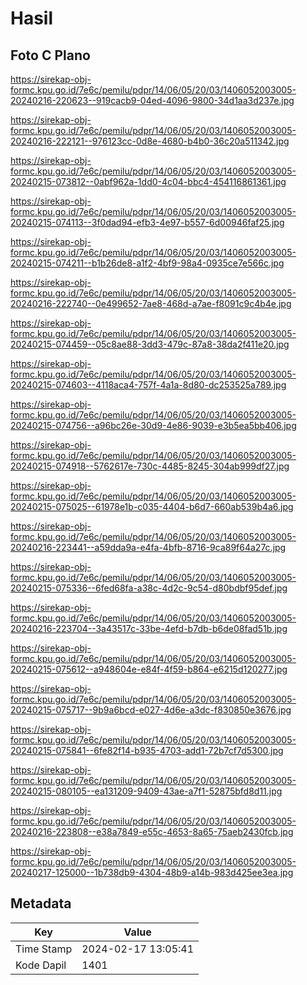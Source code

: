 # Hasil

## Foto C Plano

https://sirekap-obj-formc.kpu.go.id/7e6c/pemilu/pdpr/14/06/05/20/03/1406052003005-20240216-220623--919cacb9-04ed-4096-9800-34d1aa3d237e.jpg

https://sirekap-obj-formc.kpu.go.id/7e6c/pemilu/pdpr/14/06/05/20/03/1406052003005-20240216-222121--976123cc-0d8e-4680-b4b0-36c20a511342.jpg

https://sirekap-obj-formc.kpu.go.id/7e6c/pemilu/pdpr/14/06/05/20/03/1406052003005-20240215-073812--0abf962a-1dd0-4c04-bbc4-454116861361.jpg

https://sirekap-obj-formc.kpu.go.id/7e6c/pemilu/pdpr/14/06/05/20/03/1406052003005-20240215-074113--3f0dad94-efb3-4e97-b557-6d00946faf25.jpg

https://sirekap-obj-formc.kpu.go.id/7e6c/pemilu/pdpr/14/06/05/20/03/1406052003005-20240215-074211--b1b26de8-a1f2-4bf9-98a4-0935ce7e566c.jpg

https://sirekap-obj-formc.kpu.go.id/7e6c/pemilu/pdpr/14/06/05/20/03/1406052003005-20240216-222740--0e499652-7ae8-468d-a7ae-f8091c9c4b4e.jpg

https://sirekap-obj-formc.kpu.go.id/7e6c/pemilu/pdpr/14/06/05/20/03/1406052003005-20240215-074459--05c8ae88-3dd3-479c-87a8-38da2f411e20.jpg

https://sirekap-obj-formc.kpu.go.id/7e6c/pemilu/pdpr/14/06/05/20/03/1406052003005-20240215-074603--4118aca4-757f-4a1a-8d80-dc253525a789.jpg

https://sirekap-obj-formc.kpu.go.id/7e6c/pemilu/pdpr/14/06/05/20/03/1406052003005-20240215-074756--a96bc26e-30d9-4e86-9039-e3b5ea5bb406.jpg

https://sirekap-obj-formc.kpu.go.id/7e6c/pemilu/pdpr/14/06/05/20/03/1406052003005-20240215-074918--5762617e-730c-4485-8245-304ab999df27.jpg

https://sirekap-obj-formc.kpu.go.id/7e6c/pemilu/pdpr/14/06/05/20/03/1406052003005-20240215-075025--61978e1b-c035-4404-b6d7-660ab539b4a6.jpg

https://sirekap-obj-formc.kpu.go.id/7e6c/pemilu/pdpr/14/06/05/20/03/1406052003005-20240216-223441--a59dda9a-e4fa-4bfb-8716-9ca89f64a27c.jpg

https://sirekap-obj-formc.kpu.go.id/7e6c/pemilu/pdpr/14/06/05/20/03/1406052003005-20240215-075336--6fed68fa-a38c-4d2c-9c54-d80bdbf95def.jpg

https://sirekap-obj-formc.kpu.go.id/7e6c/pemilu/pdpr/14/06/05/20/03/1406052003005-20240216-223704--3a43517c-33be-4efd-b7db-b6de08fad51b.jpg

https://sirekap-obj-formc.kpu.go.id/7e6c/pemilu/pdpr/14/06/05/20/03/1406052003005-20240215-075612--a948604e-e84f-4f59-b864-e6215d120277.jpg

https://sirekap-obj-formc.kpu.go.id/7e6c/pemilu/pdpr/14/06/05/20/03/1406052003005-20240215-075717--9b9a6bcd-e027-4d6e-a3dc-f830850e3676.jpg

https://sirekap-obj-formc.kpu.go.id/7e6c/pemilu/pdpr/14/06/05/20/03/1406052003005-20240215-075841--6fe82f14-b935-4703-add1-72b7cf7d5300.jpg

https://sirekap-obj-formc.kpu.go.id/7e6c/pemilu/pdpr/14/06/05/20/03/1406052003005-20240215-080105--ea131209-9409-43ae-a7f1-52875bfd8d11.jpg

https://sirekap-obj-formc.kpu.go.id/7e6c/pemilu/pdpr/14/06/05/20/03/1406052003005-20240216-223808--e38a7849-e55c-4653-8a65-75aeb2430fcb.jpg

https://sirekap-obj-formc.kpu.go.id/7e6c/pemilu/pdpr/14/06/05/20/03/1406052003005-20240217-125000--1b738db9-4304-48b9-a14b-983d425ee3ea.jpg


## Metadata

| Key        | Value               |
| ---------- | ------------------- |
| Time Stamp | 2024-02-17 13:05:41 |
| Kode Dapil | 1401                |



